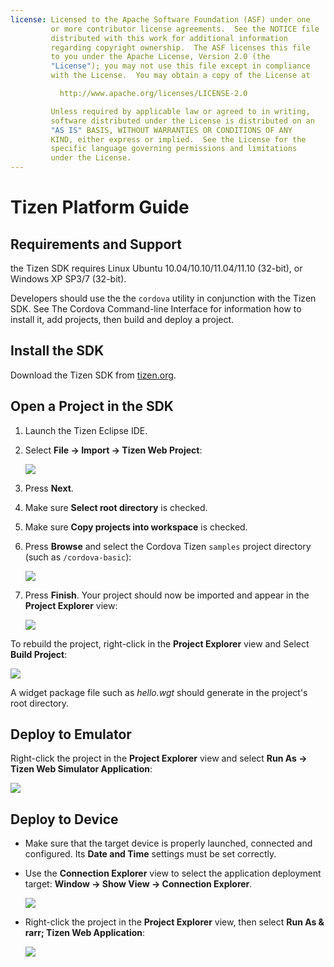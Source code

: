 ```yaml
---
license: Licensed to the Apache Software Foundation (ASF) under one
         or more contributor license agreements.  See the NOTICE file
         distributed with this work for additional information
         regarding copyright ownership.  The ASF licenses this file
         to you under the Apache License, Version 2.0 (the
         "License"); you may not use this file except in compliance
         with the License.  You may obtain a copy of the License at

           http://www.apache.org/licenses/LICENSE-2.0

         Unless required by applicable law or agreed to in writing,
         software distributed under the License is distributed on an
         "AS IS" BASIS, WITHOUT WARRANTIES OR CONDITIONS OF ANY
         KIND, either express or implied.  See the License for the
         specific language governing permissions and limitations
         under the License.
---
```


Tizen Platform Guide
=========================

## Requirements and Support

the Tizen SDK requires Linux Ubuntu 10.04/10.10/11.04/11.10 (32-bit),
or Windows XP SP3/7 (32-bit).

Developers should use the the `cordova` utility in conjunction with
the Tizen SDK.  See The Cordova Command-line Interface for information
how to install it, add projects, then build and deploy a project.

## Install the SDK

Download the Tizen SDK from
[tizen.org](https://developer.tizen.org/sdk).

<!--

- (optional) Install Tizen Cordova template projects: copy the
  `/templates` directory content into you Tizen Eclipse IDE web
  templates directory (e.g:
  `/home/my_username/tizen-sdk/IDE/Templates/web`).

- __Method #2: Use Tizen Eclipse IDE Cordova Tizen project templates__
    - Launch Tizen Eclipse IDE
    - Select  __File &rarr; New &rarr; Tizen Web Project__
    - Select __User Template__ and __User defined__ items
    - Select one of the Tizen Cordova template (e.g: __CordovaBasicTemplate__)
    - Fill the __Project name__ and its target __Location__

    ![](img/guide/getting-started/tizen/project_template.png)

    - Click __Finish__

    ![](img/guide/getting-started/tizen/project_explorer.png)

    - Your project should now appear in the __Project Explorer__ view

-->


## Open a Project in the SDK

1. Launch the Tizen Eclipse IDE.
2. Select __File &rarr; Import &rarr; Tizen Web Project__:

   ![](img/guide/getting-started/tizen/import_project.png)

3. Press __Next__.
4. Make sure __Select root directory__ is checked.
5. Make sure __Copy projects into workspace__ is checked.
6. Press __Browse__ and select the Cordova Tizen `samples` project directory (such as `/cordova-basic`):

   ![](img/guide/getting-started/tizen/import_widget.png)

7. Press __Finish__. Your project should now be imported and appear in
   the __Project Explorer__ view:

   ![](img/guide/getting-started/tizen/project_explorer.png)


To rebuild the project, right-click in the __Project Explorer__ view
and Select __Build Project__:

![](img/guide/getting-started/tizen/build_project.png)

A widget package file such as _hello.wgt_ should generate in the
project's root directory.

## Deploy to Emulator

Right-click the project in the __Project Explorer__ view and select
__Run As &rarr; Tizen Web Simulator Application__:

![](img/guide/getting-started/tizen/runas_web_sim_app.png)

## Deploy to Device

* Make sure that the target device is properly launched, connected and
  configured. Its __Date and Time__ settings must be set correctly.

* Use the __Connection Explorer__ view to select the application
  deployment target: __Window &rarr; Show View &rarr; Connection
  Explorer__.

  ![](img/guide/getting-started/tizen/connection_explorer.png)

* Right-click the project in the __Project Explorer__ view, then
  select __Run As & rarr; Tizen Web Application__:

  ![](img/guide/getting-started/tizen/runas_web_app.png)


